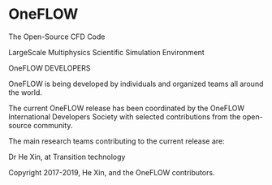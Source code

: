 # OneFLOW
The Open-Source CFD Code

LargeScale Multiphysics Scientific Simulation Environment

OneFLOW DEVELOPERS

OneFLOW is being developed by individuals and organized teams all around the world.

The current OneFLOW release has been coordinated by the OneFLOW International Developers Society with selected contributions from the open-source community.

The main research teams contributing to the current release are:

Dr He Xin, at Transition technology

Copyright 2017-2019, He Xin, and the OneFLOW contributors.
